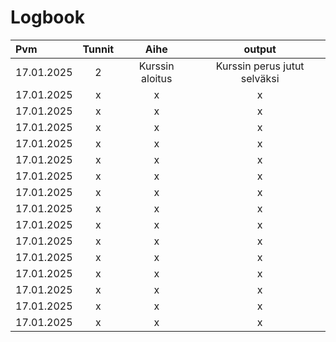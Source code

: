 # Logbook


| Pvm  | Tunnit | Aihe |  output |
| :---         |     :---:      |     :---:      |     :---:      |
| 17.01.2025 | 2 | Kurssin aloitus  | Kurssin perus jutut selväksi  |
| 17.01.2025 | x | x  | x |
| 17.01.2025 | x | x  | x |
| 17.01.2025 | x | x  | x |
| 17.01.2025 | x | x  | x |
| 17.01.2025 | x | x  | x |
| 17.01.2025 | x | x  | x |
| 17.01.2025 | x | x  | x |
| 17.01.2025 | x | x  | x |
| 17.01.2025 | x | x  | x |
| 17.01.2025 | x | x  | x |
| 17.01.2025 | x | x  | x |
| 17.01.2025 | x | x  | x |
| 17.01.2025 | x | x  | x |
| 17.01.2025 | x | x  | x |
| 17.01.2025 | x | x  | x |

